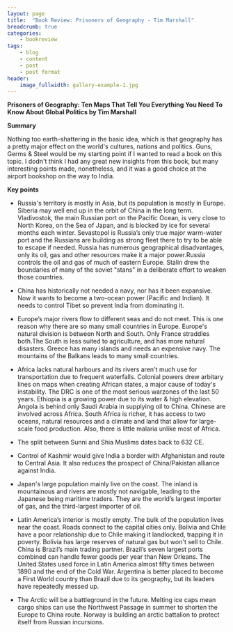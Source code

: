 ```yaml
---
layout: page
title:  "Book Review: Prisoners of Geography - Tim Marshall"
breadcrumb: true
categories:
    - bookreview
tags:
    - blog
    - content
    - post
    - post format
header:
    image_fullwidth: gallery-example-1.jpg
---
```

**Prisoners of Geography: Ten Maps That Tell You Everything You Need To Know About Global Politics by Tim Marshall**

**Summary**

Nothing too earth-shattering in the basic idea, which is that geography has a pretty major effect on the world's cultures, nations and politics. Guns, Germs & Steel would be my starting point if I wanted to read a book on this topic. I dodn't think I had any great new insights from this book, but many interesting points made, nonetheless, and it was a good choice at the airport bookshop on the way to India.

**Key points**

- Russia's territory is mostly in Asia, but its population is mostly in Europe. Siberia may well end up in the orbit of China in the long term. Vladivostok, the main Russian port on the Pacific Ocean, is very close to North Korea, on the Sea of Japan, and is blocked by ice for several months each winter. Sevastopol is Russia’s only true major warm-water port and the Russians are building as strong fleet there to try to be able to escape if needed. Russia has numerous geographical disadvantages, only its oil, gas and other resources make it a major power.Russia controls the oil and gas of much of eastern Europe. Stalin drew the boundaries of many of the soviet "stans" in a deliberate effort to weaken those countries.

- China has historically not needed a navy, nor has it been expansive. Now it wants to become a two-ocean power (Pacific and Indian). It needs to control Tibet so prevent India from dominating it.

- Europe’s major rivers flow to different seas and do not meet. This is one reason why there are so many small countries in Europe. Europe's natural division is between North and South. Only France straddles both.The South is less suited to agriculture, and has more natural disasters. Greece has many islands and needs an expensive navy. The mountains of the Balkans leads to many small countries.

- Africa lacks natural harbours and its rivers aren't much use for transportation due to frequent waterfalls. Colonial powers drew arbitary lines on maps when creating African states, a major cause of today's instability. The DRC is one of the most serious warzones of the last 50 years. Ethiopia is a growing power due to its water & high elevation. Angola is behind only Saudi Arabia in supplying oil to China. Chinese are involved across Africa. South Africa is richer, it has access to two oceans, natural resources and a climate and land that allow for large-scale food production. Also, there is little malaria unlike most of Africa.

- The split between Sunni and Shia Muslims dates back to 632 CE.

- Control of Kashmir would give India a border with Afghanistan and route to Central Asia. It also reduces the prospect of China/Pakistan alliance against India.

- Japan's large population mainly live on the coast. The inland is mountainous and rivers are mostly not navigable, leading to the Japanese being maritime traders. They are the world’s largest importer of gas, and the third-largest importer of oil. 

- Latin America’s interior is mostly empty. The bulk of the population lives near the coast. Roads connect to the capital cities only. Bolivia and Chile have a poor relationship due to Chile making it landlocked, trapping it in poverty. Bolivia has large reserves of natural gas but won't sell to Chile. China is Brazil’s main trading partner. Brazil’s seven largest ports combined can handle fewer goods per year than New Orleans. The United States used force in Latin America almost fifty times between 1890 and the end of the Cold War. Argentina is better placed to become a First World country than Brazil due to its geography, but its leaders have repeatedly messed up.

- The Arctic will be a battleground in the future. Melting ice caps mean cargo ships can use the Northwest Passage in summer to shorten the Europe to China route. Norway is building an arctic battalion to protect itself from Russian incursions.
